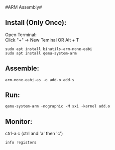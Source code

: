 #ARM Assembly#

Install (Only Once):    
-
Open Terminal:  
Click "+" -> New Teminal OR Alt + T     

    sudo apt install binutils-arm-none-eabi 
    sudo apt install qemu-system-arm    

Assemble:    
-
    arm-none-eabi-as -o add.o add.s

Run:    
-
    qemu-system-arm -nographic -M sx1 -kernel add.o  
    
Monitor:
-
ctrl-a c (ctrl and 'a' then 'c')    

    info registers